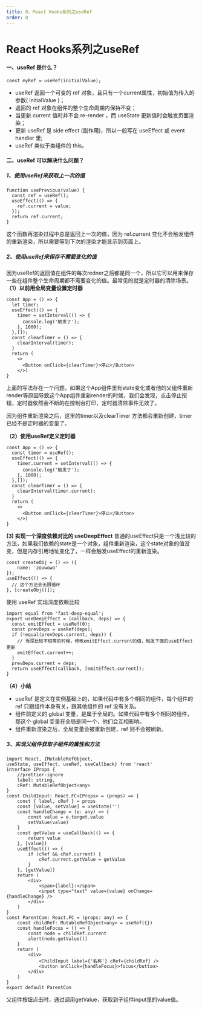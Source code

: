 ```yaml
---
title: 8、React Hooks系列之useRef
order: 8
---
```


# React Hooks系列之useRef

#### 一、useRef 是什么？
`const myRef = useRef(initialValue);`

* useRef 返回一个可变的 ref 对象，且只有一个current属性，初始值为传入的参数( initialValue )；
* 返回的 ref 对象在组件的整个生命周期内保持不变；
* 当更新 current 值时并不会 re-render ，而 useState 更新值时会触发页面渲染；
* 更新 useRef 是 side effect (副作用)，所以一般写在 useEffect 或 event handler 里;
* useRef 类似于类组件的 this。
#### 二、useRef 可以解决什么问题？
##### 1、使用useRef来获取上一次的值
```
function usePrevious(value) {
  const ref = useRef();
  useEffect(() => {
    ref.current = value;
  });
  return ref.current;
}
```
这个函数再渲染过程中总是返回上一次的值，因为 ref.current 变化不会触发组件的重新渲染，所以需要等到下次的渲染才能显示到页面上。
##### 2、使用useRef来保存不需要变化的值
因为useRef的返回值在组件的每次redner之后都是同一个，所以它可以用来保存一些在组件整个生命周期都不需要变化的值。最常见的就是定时器的清除场景。
**（1）以前用全局变量设置定时器**
```
const App = () => {
  let timer;
  useEffect(() => {
    timer = setInterval(() => {
      console.log('触发了');
    }, 1000);
  },[]);
  const clearTimer = () => {
    clearInterval(timer);
  }
  return (
    <>
      <Button onClick={clearTimer}>停止</Button>
    </>)
}
```

上面的写法存在一个问题，如果这个App组件里有state变化或者他的父组件重新render等原因导致这个App组件重新render的时候，我们会发现，点击停止按钮，定时器依然会不断的在控制台打印，定时器清除事件无效了。

因为组件重新渲染之后，这里的timer以及clearTimer 方法都会重新创建，timer已经不是定时器的变量了。

**（2）使用useRef定义定时器**
```
const App = () => {
  const timer = useRef();
  useEffect(() => {
    timer.current = setInterval(() => {
      console.log('触发了');
    }, 1000);
  },[]);
  const clearTimer = () => {
    clearInterval(timer.current);
  }
  return (
    <>
      <Button onClick={clearTimer}>停止</Button>
    </>)
}
```
**(3) 实现一个深度依赖对比的 useDeepEffect**
普通的useEffect只是一个浅比较的方法，如果我们依赖的state是一个对象，组件重新渲染，这个state对象的值没变，但是内存引用地址变化了，一样会触发useEffect的重新渲染。
```
const createObj = () => ({
    name: 'zouwowo'
});
useEffect(() => {
  // 这个方法会无限循环
}, [createObj()]);
```
使用 useRef 实现深度依赖比较
```
import equal from 'fast-deep-equal';
export useDeepEffect = (callback, deps) => {
  const emitEffect = useRef(0);
  const prevDeps = useRef(deps);
  if (!equal(prevDeps.current, deps)) {
    // 当深比较不相等的时候，修改emitEffect.current的值，触发下面的useEffect更新
    emitEffect.current++;
  }
  prevDeps.current = deps;
  return useEffect(callback, [emitEffect.current]);
}
```
**（4）小结**
* useRef 是定义在实例基础上的，如果代码中有多个相同的组件，每个组件的 ref 只跟组件本身有关，跟其他组件的 ref 没有关系。
* 组件前定义的 global 变量，是属于全局的。如果代码中有多个相同的组件，那这个 global 变量在全局是同一个，他们会互相影响。
* 组件重新渲染之后，全局变量会被重新创建，ref 则不会被刷新。
##### 3、实现父组件获取子组件的属性和方法

```
import React, {MutableRefObject, useState, useEffect, useRef, useCallback} from 'react'
interface IProps {
    //prettier-ignore
    label: string,
    cRef: MutableRefObject<any>
}
const ChildInput: React.FC<IProps> = (props) => {
    const { label, cRef } = props
    const [value, setValue] = useState('')
    const handleChange = (e: any) => {
        const value = e.target.value
        setValue(value)
    }
    const getValue = useCallback(() => {
        return value
    }, [value])
    useEffect(() => {
        if (cRef && cRef.current) {
            cRef.current.getValue = getValue
        }
    }, [getValue])
    return (
        <div>
            <span>{label}:</span>
            <input type="text" value={value} onChange={handleChange} />
        </div>
    )
}
const ParentCom: React.FC = (props: any) => {
    const childRef: MutableRefObject<any> = useRef({})
    const handleFocus = () => {
        const node = childRef.current
        alert(node.getValue())
    }
    return (
        <div>
            <ChildInput label={'名称'} cRef={childRef} />
            <button onClick={handleFocus}>focus</button>
        </div>
    )
}
export default ParentCom
```
父组件按钮点击时，通过调用getValue，获取到子组件input里的value值。